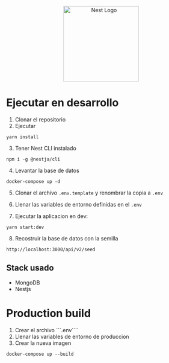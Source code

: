 <p align="center">
  <a href="http://nestjs.com/" target="blank"><img src="https://nestjs.com/img/logo-small.svg" width="200" alt="Nest Logo" /></a>
</p>

# Ejecutar en desarrollo

1. Clonar el repositorio
2. Ejecutar

```
yarn install
```

3. Tener Nest CLI instalado

```
npm i -g @nestja/cli
```

4. Levantar la base de datos

```
docker-compose up -d
```

5. Clonar el archivo `.env.template` y renombrar la copia a `.env`

6. Llenar las variables de entorno definidas en el `.env`

7. Ejecutar la aplicacion en dev:

```
yarn start:dev
```

8. Recostruir la base de datos con la semilla

```
http://localhost:3000/api/v2/seed
```

## Stack usado

- MongoDB
- Nestjs

# Production build

1. Crear el archivo ```.env````
2. Llenar las variables de entorno de produccion
3. Crear la nueva imagen

```
docker-compose up --build
```
